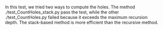 In this test, we tried two ways to compute the holes. The method
./test_CountHoles_stack.py pass the test, while the other ./test_CountHoles.py
failed because it exceeds the maximum recursion depth. The stack-based method
is more efficient than the recursive method.

